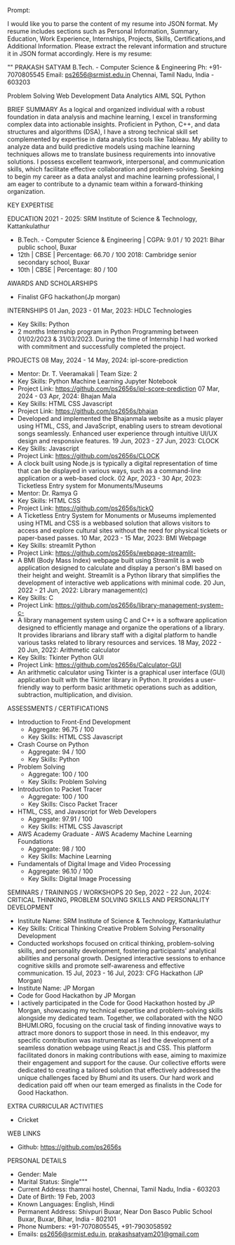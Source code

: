 
Prompt:

I would like you to parse the content of my resume into JSON format. My resume includes sections such as Personal Information, Summary,
Education, Work Experience, Internships, Projects, Skills, Certifications,and Additional Information. Please extract the relevant information
and structure it in JSON format accordingly. Here is my resume:

"" PRAKASH SATYAM
B.Tech. - Computer Science & Engineering
Ph: +91-7070805545
Email: ps2656@srmist.edu.in
Chennai, Tamil Nadu, India - 603203 

Problem Solving  Web Development  Data Analytics  AIML  SQL  Python

BRIEF SUMMARY
As a logical and organized individual with a robust foundation in data analysis and machine learning, I excel in transforming complex data into actionable insights. Proficient in Python, C++, and data structures and algorithms (DSA), I have a strong technical skill set complemented by expertise in data analytics tools like Tableau. My ability to analyze data and build predictive models using machine learning techniques allows me to translate business requirements into innovative solutions. I possess excellent teamwork, interpersonal, and communication skills, which facilitate effective collaboration and problem-solving. Seeking to begin my career as a data analyst and machine learning professional, I am eager to contribute to a dynamic team within a forward-thinking organization.

KEY EXPERTISE

EDUCATION
2021 - 2025: SRM Institute of Science & Technology, Kattankulathur
  - B.Tech. - Computer Science & Engineering |  CGPA: 9.01 / 10
2021: Bihar public school, Buxar
  - 12th |  CBSE |  Percentage: 66.70 / 100
2018: Cambridge senior secondary school, Buxar
  - 10th |  CBSE |  Percentage: 80 / 100

AWARDS AND SCHOLARSHIPS
- Finalist GFG hackathon(Jp morgan)

INTERNSHIPS
01 Jan, 2023 - 01 Mar, 2023: HDLC Technologies
  - Key Skills: Python
  - 2 months Internship program in Python Programming between 01/02/2023 & 31/03/2023. During the time of Internship I had worked with commitment and successfully completed the project.

PROJECTS
08 May, 2024 - 14 May, 2024: ipl-score-prediction
  - Mentor: Dr. T. Veeramakali |  Team Size: 2
  - Key Skills: Python  Machine Learning  Jupyter Notebook
  - Project Link:  https://github.com/ps2656s/ipl-score-prediction
07 Mar, 2024 - 03 Apr, 2024: Bhajan Mala
  - Key Skills: HTML  CSS  Javascript
  - Project Link:  https://github.com/ps2656s/bhajan
  - Developed and implemented the Bhajanmala website as a music player using HTML, CSS, and JavaScript, enabling users to stream devotional songs seamlessly. Enhanced user experience through intuitive UI/UX design and responsive features.
19 Jun, 2023 - 27 Jun, 2023: CLOCK
  - Key Skills: Javascript
  - Project Link:  https://github.com/ps2656s/CLOCK
  - A clock built using Node.js is typically a digital representation of time that can be displayed in various ways, such as a command-line application or a web-based clock.
02 Apr, 2023 - 30 Apr, 2023: Ticketless Entry system for Monuments/Museums
  - Mentor: Dr. Ramya G
  - Key Skills: HTML  CSS
  - Project Link:  https://github.com/ps2656s/tickO
  - A Ticketless Entry System for Monuments or Museums implemented using HTML and CSS is a webbased solution that allows visitors to access and explore cultural sites without the need for physical tickets or paper-based passes.
10 Mar, 2023 - 15 Mar, 2023: BMI Webpage
  - Key Skills: streamlit  Python
  - Project Link:  https://github.com/ps2656s/webpage-streamlit-
  - A BMI (Body Mass Index) webpage built using Streamlit is a web application designed to calculate and display a person's BMI based on their height and weight. Streamlit is a Python library that simplifies the development of interactive web applications with minimal code.
20 Jun, 2022 - 21 Jun, 2022: Library management(c)
  - Key Skills: C
  - Project Link:  https://github.com/ps2656s/library-management-system-c-
  - A library management system using C and C++ is a software application designed to efficiently manage and organize the operations of a library. It provides librarians and library staff with a digital platform to handle various tasks related to library resources and services.
18 May, 2022 - 20 Jun, 2022: Arithmetic calculator
  - Key Skills: Tkinter  Python  GUI
  - Project Link:  https://github.com/ps2656s/Calculator-GUI
  - An arithmetic calculator using Tkinter is a graphical user interface (GUI) application built with the Tkinter library in Python. It provides a user-friendly way to perform basic arithmetic operations such as addition, subtraction, multiplication, and division.

ASSESSMENTS / CERTIFICATIONS
- Introduction to Front-End Development
  - Aggregate: 96.75 / 100
  - Key Skills: HTML  CSS  Javascript
- Crash Course on Python
  - Aggregate: 94 / 100
  - Key Skills: Python
- Problem Solving
  - Aggregate: 100 / 100
  - Key Skills: Problem Solving
- Introduction to Packet Tracer
  - Aggregate: 100 / 100
  - Key Skills: Cisco Packet Tracer
- HTML, CSS, and Javascript for Web Developers
  - Aggregate: 97.91 / 100
  - Key Skills: HTML  CSS  Javascript
- AWS Academy Graduate - AWS Academy Machine Learning Foundations
  - Aggregate: 98 / 100
  - Key Skills: Machine Learning
- Fundamentals of Digital Image and Video Processing
  - Aggregate: 96.10 / 100
  - Key Skills: Digital Image Processing

SEMINARS / TRAININGS / WORKSHOPS
20 Sep, 2022 - 22 Jun, 2024: CRITICAL THINKING, PROBLEM SOLVING SKILLS AND PERSONALITY DEVELOPMENT
  - Institute Name: SRM Institute of Science & Technology, Kattankulathur
  - Key Skills: Critical Thinking  Creative Problem Solving  Personality Development
  - Conducted workshops focused on critical thinking, problem-solving skills, and personality development, fostering participants' analytical abilities and personal growth. Designed interactive sessions to enhance cognitive skills and promote self-awareness and effective communication.
15 Jul, 2023 - 16 Jul, 2023: CFG Hackathon (JP Morgan)
  - Institute Name: JP Morgan
  - Code for Good Hackathon by JP Morgan
  - I actively participated in the Code for Good Hackathon hosted by JP Morgan, showcasing my technical expertise and problem-solving skills alongside my dedicated team. Together, we collaborated with the NGO BHUMI.ORG, focusing on the crucial task of finding innovative ways to attract more donors to support those in need. In this endeavor, my specific contribution was instrumental as I led the development of a seamless donation webpage using React.js and CSS. This platform facilitated donors in making contributions with ease, aiming to maximize their engagement and support for the cause. Our collective efforts were dedicated to creating a tailored solution that effectively addressed the unique challenges faced by Bhumi and its users. Our hard work and dedication paid off when our team emerged as finalists in the Code for Good Hackathon.

EXTRA CURRICULAR ACTIVITIES
- Cricket

WEB LINKS
- Github: https://github.com/ps2656s

PERSONAL DETAILS
- Gender: Male
- Marital Status: Single"""
- Current Address: thamrai hostel, Chennai, Tamil Nadu, India - 603203
- Date of Birth: 19 Feb, 2003
- Known Languages: English, Hindi
- Permanent Address: Shivpuri Buxar, Near Don Basco Public School Buxar, Buxar, Bihar, India - 802101
- Phone Numbers: +91-7070805545, +91-7903058592
- Emails: ps2656@srmist.edu.in, prakashsatyam201@gmail.com
